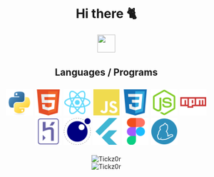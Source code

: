 <!--
#  _______   _          _             ___         
# |__   __| (_)        | |           / _ \        
#    | |     _    ___  | | __  ____ | | | |  _ __ 
#    | |    | |  / __| | |/ / |_  / | | | | | '__|
#    | |    | | | (__  |   <   / /  | |_| | | |   
#    |_|    |_|  \___| |_|\_\ /___|  \___/  |_|   
                                                 

# ⠄⠄⠄⠄⠄⠄⠄⠄⢀⣀⣤⣴⣶⠞⠛⢶⣤⣄⡀⠄⠄⠄⠄⠄⠄⠄⠄⠄
# ⠄⠄⠄⠄⠄⣠⡶⠿⠿⠿⠿⠟⠁⣰⠇⣈⠻⣿⣿⣷⣶⣤⣀⠄⠄⠄⠄⠄
# ⠄⠄⠄⢠⣾⣿⡗⢿⣶⣶⣤⣴⣾⠟⢠⡏⠄⠄⠈⠙⠿⣿⣿⣷⣦⠄⠄⠄
# ⠄⠄⢠⣿⣿⣿⠇⢶⣤⣀⡺⠿⠋⣠⡾⠄⠄⢤⣶⣤⣄⠈⠛⢿⣿⣷⡄⠄
# ⠄⢀⣿⣿⣿⣣⣿⣷⣌⡛⢿⣿⣾⡟⠁⢤⣤⣀⠙⢿⣿⣷⣄⠄⠙⢿⣷⠄
# ⠄⣼⣿⣿⣳⣿⣿⣿⣿⣿⣷⣦⢭⣶⣇⠄⠻⣿⣧⡀⠙⢿⣿⣷⣦⡀⠙⠇
# ⢰⣿⣿⣳⣿⣿⣻⣿⢿⣿⣿⣿⣿⣿⣿⣷⡀⠹⣿⣿⣄⠄⠹⣿⣿⣴⡄⠄
#  ⢸⡿⣱⣿⣿⣏⣿⣿⢸⣿⣿⣧⣿⣿⣿⣿⣷⡀⠘⣿⣿⣦⠄⠈⢿⡿⣱⣿
# ⠘⣵⣿⣿⣿⣸⣿⣿⢾⣿⣿⣿⢸⣿⣿⣿⣿⣷⠄⡜⣿⣿⣷⠄⠄⠁⣿⡿
# ⢸⣶⣍⢿⢧⣿⣿⣿⢸⣿⣿⣿⢸⣿⣿⣿⣿⣿⣇⠘⡜⣿⣷⣴⣦⣀⠘⠄ by Tick#1977 
# ⠄⠻⣿⢇⣾⣿⣿⣿⢸⣿⣿⣿⡯⣿⣿⣿⣿⣿⣿⡆⠘⡽⡟⢫⣴⣶⡆⠄              ~   github.com/Tickz0r
# ⠄⠄⠙⢷⣿⡭⠡⠆⢸⣿⣿⣿⡇⠿⣿⣿⣿⣿⠛⠻⠄⢫⠄⣀⡹⣿⡇⠄
# ⠄⠄⠄⠄⠙⠃⠄⢀⣚⣭⣭⣭⡍⠄⣿⣿⣿⡿⢟⣛⣂⠄⣼⡿⣣⡟⠄⠄
# ⠄⠄⠄⠄⠄⠄⠉⠙⠻⣿⣿⣿⣁⣀⣈⣩⣭⣶⣿⣿⣿⣷⣭⡶⠋⠄⠄⠄-->
<div class="tick" align="center">
<h1 align="center">Hi there 🐈</h1>
<img src="https://twemoji.maxcdn.com/2/svg/1f1ec-1f1f7.svg" width="40" height="40"><span><br>
</div>
  
<div id="languages" align="center">
  <h2> Languages / Programs<br><br>
    <img src="https://raw.githubusercontent.com/devicons/devicon/2ae2a900d2f041da66e950e4d48052658d850630/icons/python/python-original.svg" width="60" height="60" alt="Python">
    <img src="https://raw.githubusercontent.com/devicons/devicon/master/icons/html5/html5-original.svg" width="60" height="60" alt="Html">
    <img src="https://raw.githubusercontent.com/devicons/devicon/master/icons/react/react-original.svg" width="60" height="60" alt="React JS">
     <img src="https://raw.githubusercontent.com/devicons/devicon/master/icons/javascript/javascript-plain.svg" width="60" height="60" alt="Javascript">  
     <img src="https://raw.githubusercontent.com/devicons/devicon/master/icons/css3/css3-original.svg" width="60" height="60" alt="CSS">  
     <img src="https://raw.githubusercontent.com/devicons/devicon/master/icons/nodejs/nodejs-original.svg" width="60" height="60" alt="Node JS">  
     <img src="https://raw.githubusercontent.com/devicons/devicon/master/icons/npm/npm-original-wordmark.svg" width="60" height="60" alt="Npm">  
     <img src="https://raw.githubusercontent.com/devicons/devicon/master/icons/heroku/heroku-original.svg" width="60" height="60" alt="Heroku">
     <img src="https://raw.githubusercontent.com/devicons/devicon/master/icons/lua/lua-original.svg" width="60" height="60" alt="Lua">  
     <img src="https://raw.githubusercontent.com/devicons/devicon/master/icons/flutter/flutter-plain.svg" width="60" height="60" alt="Flutter">  
     <img src="https://raw.githubusercontent.com/devicons/devicon/master/icons/figma/figma-original.svg" width="60" height="60" alt="Figma">  
     <img src="https://raw.githubusercontent.com/devicons/devicon/master/icons/yarn/yarn-original.svg" width="60" height="60" alt="IntelliJ">
  </h2>
</div>
  
<div id="stats" align="center">
   <img src="https://github-readme-stats.vercel.app/api?username=Tickz0r&show_icons=true&locale=en&theme=midnight-purple" alt="Tickz0r" /> <br>
   <img src="https://github-readme-stats.vercel.app/api/top-langs/?username=Tickz0r&layout=compact&theme=midnight-purple" alt="Tickz0r" />
</div>
